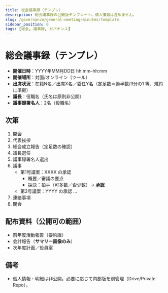 ```yaml
---
title: 総会議事録（テンプレ）
description: 総会議事録の公開版テンプレート。個人情報は含めません。
slug: /governance/general-meeting/minutes/template
sidebar_position: 0
tags: [総会, 議事録, ガバナンス]
---
```


# 総会議事録（テンプレ）

- **開催日時**：YYYY年MM月DD日 hh:mm–hh:mm  
- **開催場所**：対面/オンライン（ツール）  
- **出席状況**：在籍N名／出席X名／委任Y名（定足数＝過半数/3分の1 等、規約に準拠）  
- **議長**：役職名（氏名は原則非公開）  
- **議事録署名人**：2名（役職名）  

## 次第
1. 開会  
2. 代表挨拶  
3. 総会成立報告（定足数の確認）  
4. 議長選任  
5. 議事録署名人選出  
6. 議事
   - 第1号議案：XXXX の承認  
     - 概要／審議の要点  
     - 採決：拍手（可多数／否少数）→ **承認**  
   - 第2号議案：YYYY の承認 …  
7. 連絡事項  
8. 閉会  

## 配布資料（公開可の範囲）
- 前年度活動報告（要約版）  
- 会計報告（**サマリー画像のみ**）  
- 次年度計画／役員案

## 備考
- 個人情報・明細は非公開。必要に応じて内部版を別管理（Drive/Private Repo）。

